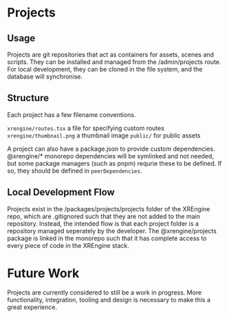 # Projects

## Usage

Projects are git repositories that act as containers for assets, scenes and scripts. They can be installed and managed from the /admin/projects route. For local development, they can be cloned in the file system, and the database will synchronise.

## Structure

Each project has a few filename conventions.

`xrengine/routes.tsx` a file for specifying custom routes
`xrengine/thumbnail.png` a thumbnail image
`public/` for public assets

A project can also have a package.json to provide custom dependencies. @xrengine/* monorepo dependencies will be symlinked and not needed, but some package managers (such as pnpm) requrie these to be defined. If so, they should be defined in `peerDependencies`.


<!-- The project.json of a Project has a field "xrengine" which contains information such as the thumbnail, as well as the entry points to load modules from. The name field in the package.json should match the name of the repository. -->

## Local Development Flow

Projects exist in the /packages/projects/projects folder of the XREngine repo, which are .gitignored such that they are not added to the main repository. Instead, the intended flow is that each project folder is a repository managed seperately by the developer. The @xrengine/projects package is linked in the monorepo such that it has complete access to every piece of code in the XREngine stack.

# Future Work

Projects are currently considered to still be a work in progress. More functionality, integration, tooling and design is necessary to make this a great experience.
